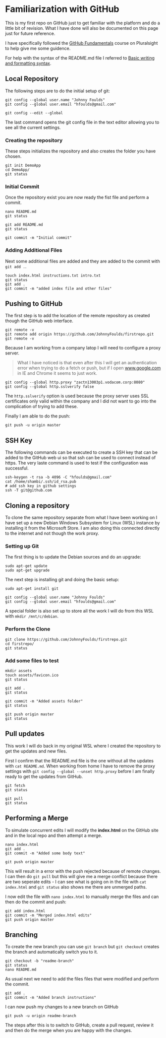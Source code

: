 # Familiarization with GitHub

This is my first repo on GitHub just to get familiar with the platform and do a little bit of revision. What I have done will also be documented on this page just for future reference.

I have specifically followed the [GitHub Fundamentals](https://app.pluralsight.com/library/courses/github-fundamentals) course on Pluralsight to help give me some guidence.

For help with the syntax of the README.md file I referred to [Basic writing and formatting syntax](https://help.github.com/en/articles/basic-writing-and-formatting-syntax).

## Local Repository
The following steps are to do the initial setup of git:
```
git config --global user.name "Johnny Foulds"
git config --global user.email "hfoulds@gmail.com"

git config --edit --global
```

The last command opens the git config file in the text editor allowing you to see all the current settings.

### Creating the repository
These steps initializes the repository and also creates the folder you have chosen.
```
git init DemoApp
cd DemoApp/
git status
```

### Initial Commit
Once the repository exist you are now ready the fist file and perform a commit.
```
nano README.md
git status

git add README.md
git status

git commit -m "Initial commit"
```

### Adding Additional Files
Next some additional files are added and they are added to the commit with `git add .`.
```
touch index.html instructions.txt intro.txt
git status 
git add .
git commit -m "added index file and other files"
```

## Pushing to GitHub
The first step is to add the location of the remote repository as created though the GitHub web interface.
```
git remote -v
git remote add origin https://github.com/JohnnyFoulds/firstrepo.git
git remote -v
```

Because I am working from a company latop I will need to configure a proxy server.
> What I have noticed is that even after this I will get an authentication error when trying to do a fetch or push, but if I open www.google.com in IE and Chrome it seems to just work.
```
git config --global http.proxy "zactn13003p1.vodacom.corp:8080"
git config --global http.sslverify false
```

The `http.sslverify` option is used because the proxy server uses SSL certificates only valid within the company and I did not want to go into the complication of trying to add these.

Finally I am able to do the push:
```
git push -u origin master
```

## SSH Key
The following commands can be executed to create a SSH key that can be added to the GitHub web ui so that ssh can be used to connect instead of https. The very laste command is used to test if the configuration was successful.
```
ssh-keygen -t rsa -b 4096 -C "hfoulds@gmail.com"
cat /home/shambi/.ssh/id_rsa.pub
# add ssh key in github settings
ssh -T git@github.com
```

## Cloning a repository
To clone the same repository separate from what I have been working on I have set up a new Debian Windows Subsystem for Linux (WSL) instance by installing it from the Microsoft Store. I am also doing this connected directly to the internet and not though the work proxy.

### Setting up Git
The first thing is to update the Debian sources and do an upgrade:
```
sudo apt-get update
sudo apt-get upgrade
```

The next step is installing git and doing the basic setup:
```
sudo apt-get install git

git config --global user.name "Johnny Foulds"
git config --global user.email "hfoulds@gmail.com"
```

A special folder is also set up to store all the work I will do from this WSL with `mkdir /mnt/c/debian`.

### Perform the Clone
```
git clone https://github.com/JohnnyFoulds/firstrepo.git
cd firstrepo/
git status
```

### Add some files to test
```
mkdir assets
touch assets/favicon.ico
git status

git add .
git status

git commit -m "Added assets folder"
git status

git push origin master
git status
```

## Pull updates
This work I will do back in my original WSL where I created the repository to get the updates and new files.

First I confirm that the README.md file is the one without all the updates with `cat README.md`.  When working from home I have to remove the proxy settings with `git config --global --unset http.proxy` before I am finally ready to get the updates from GitHub.

```
git fetch
git status

git pull
git status
```

## Performing a Merge
To simulate concurrent edits I will modify the __index.html__ on the GitHub site and in the local repo and then attempt a merge.

```
nano index.html
git add .
git commit -m "Added some body text"

git push origin master
```

This will result in a error with the push rejected because of remote changes. I can then do `git pull` but this will give me a merge conflict because there are two seperate edits - I can see what is going on in the file with `cat index.html` and `git status` also shows me there are unmerged paths.

I now edit the file with `nano index.html` to manually merge the files and can then do the commit and push:
```
git add index.html
git commit -m "Merged index.html edits"
git push origin master
```

## Branching
To create the new branch you can use `git branch` but `git checkout` creates the branch and automatically switch you to it.

```
git checkout -b "readme-branch"
git status
nano README.md
```

As usual next we need to add the files files that were modified and perform the commit.

```
git add .
git commit -m "Added branch instructions"
```

I can now push my changes to a new branch on GitHub
```
git push -u origin readme-branch
```

The steps after this is to switch to GitHub, create a pull request, review it and then do the merge when you are happy with the changes.
